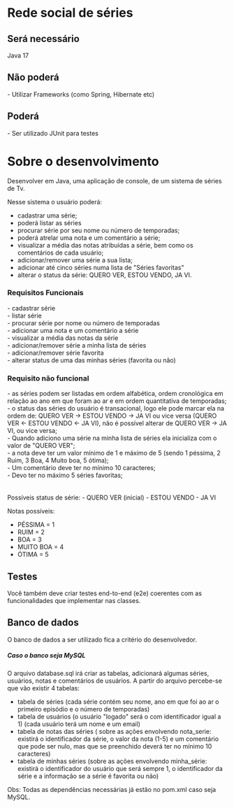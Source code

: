 # Rede social de séries 

<h2>Será necessário</h2>
Java 17

<h2>Não poderá</h2>
- Utilizar Frameworks (como Spring, Hibernate etc)

<h2>Poderá</h2>
- Ser utilizado JUnit para testes

<h1>Sobre o desenvolvimento</h1>
Desenvolver em Java, uma aplicação de console, de um sistema de séries de Tv. 

Nesse sistema o usuário poderá:
- cadastrar uma série;
- poderá listar as séries
- procurar série por seu nome ou número de temporadas;
- poderá atrelar uma nota e um comentário a série;
- visualizar a média das notas atribuídas a série, bem como os comentários de cada usuário;
- adicionar/remover uma série a sua lista;
- adicionar até cinco séries numa lista de "Séries favoritas"
- alterar o status da série: QUERO VER, ESTOU VENDO, JA VI.


<h3>Requisitos Funcionais</h3>
- cadastrar série<br>
- listar série<br>
- procurar série por nome ou número de temporadas<br>
- adicionar uma nota e um comentário a série<br>
- visualizar a média das notas da série<br>
- adicionar/remover série a minha lista de séries<br>
- adicionar/remover série favorita<br>
- alterar status de uma das minhas séries (favorita ou não)<br>

<h3>Requisito não funcional</h3>
- as séries podem ser listadas em ordem alfabética, ordem cronológica em relação ao ano em que foram ao ar e em ordem quantitativa de temporadas;<br>
- o status das séries do usuário é transacional, logo ele pode marcar ela na ordem de: QUERO VER -> ESTOU VENDO -> JA VI ou vice versa (QUERO VER <- ESTOU VENDO <- JA VI), não é possível alterar de QUERO VER -> JA VI, ou vice versa;<br>
- Quando adiciono uma série na minha lista de séries ela inicializa com o valor de "QUERO VER";<br>
- a nota deve ter um valor mínimo de 1 e máximo de 5 (sendo 1 péssima, 2 Ruim, 3 Boa, 4 Muito boa, 5 ótima);<br>
- Um comentário deve ter no mínimo 10 caracteres;<br>
- Devo ter no máximo 5 séries favoritas;<br>
  <br><br>
  Possíveis status de série:
- QUERO VER (inicial)
- ESTOU VENDO
- JA VI

Notas possíveis:
- PÉSSIMA = 1
- RUIM = 2
- BOA = 3
- MUITO BOA = 4
- ÓTIMA = 5

<h2>Testes</h2>
Você também deve criar testes end-to-end (e2e) coerentes com as funcionalidades que implementar nas classes.

<h2>Banco de dados</h2>
O banco de dados a ser utilizado fica a critério do desenvolvedor.


<h5>Caso o banco seja MySQL</h5>
O  arquivo database.sql irá criar as tabelas, adicionará algumas séries, usuários, notas e comentários de usuários.
A partir do arquivo percebe-se que vão existir 4 tabelas:


- tabela de séries (cada série contém seu nome, ano em que foi ao ar o primeiro episódio e o número de temporadas)
- tabela de usuários (o usuário "logado" será o com identificador igual a 1) (cada usuário terá um nome e um email)
- tabela de notas das séries ( sobre as ações envolvendo nota_serie: existirá o identificador da série, o valor da nota (1-5) e um comentário que pode ser nulo, mas que se preenchido deverá ter no mínimo 10 caracteres)
- tabela de minhas séries  (sobre as ações envolvendo minha_série: existirá o identificador do usuário que será sempre 1, o identificador da série e a informação se a série é favorita ou não)

Obs: Todas as dependências necessárias já estão no pom.xml caso seja MySQL.


